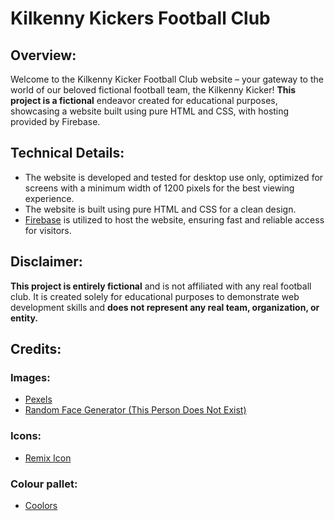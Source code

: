 # Kilkenny Kickers Football Club

## Overview:

Welcome to the Kilkenny Kicker Football Club website – your gateway to the world of our beloved fictional football team,
the Kilkenny Kicker! **This project is a fictional** endeavor created for educational purposes, showcasing a website
built using pure HTML and CSS, with hosting provided by Firebase.

## Technical Details:

- The website is developed and tested for desktop use only, optimized for screens with a minimum width of 1200 pixels
  for the best viewing experience.
- The website is built using pure HTML and CSS for a clean design.
- [Firebase](https://kilkenny-kickers.web.app/) is utilized to host the website, ensuring fast and reliable access for visitors. 

## Disclaimer:

**This project is entirely fictional** and is not affiliated with any real football club. It is created solely for
educational purposes to demonstrate web development skills and **does not represent any real team, organization, or
entity.**

## Credits:

### Images:

- [Pexels](https://www.pexels.com/)
- [Random Face Generator (This Person Does Not Exist)](https://this-person-does-not-exist.com/en)

### Icons:
- [Remix Icon](https://remixicon.com/)

### Colour pallet:

- [Coolors](https://coolors.co/)